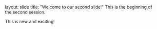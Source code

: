 layout: slide
title: "Welcome to our second slide!"
This is the beginning of the second session.

This is new and exciting!
